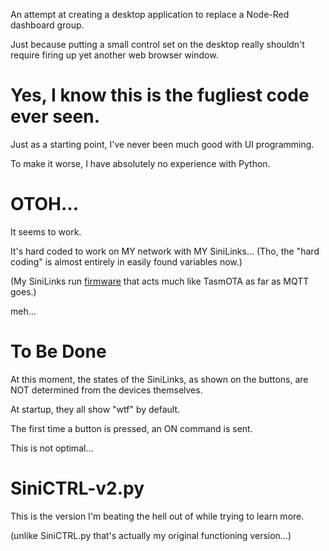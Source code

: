An attempt at creating a desktop application to replace a Node-Red dashboard group.

Just because putting a small control set on the desktop really shouldn't require firing up yet another web browser window.

# Yes, I know this is the fugliest code ever seen.

Just as a starting point, I've never been much good with UI programming.

To make it worse, I have absolutely no experience with Python.

# OTOH...

It seems to work.

It's hard coded to work on MY network with MY SiniLinks... (Tho, the "hard coding" is almost entirely in easily found variables now.)

(My SiniLinks run [firmware](https://github.com/cdntinker/WIP-IoT-Smart_Switch) that acts much like TasmOTA as far as MQTT goes.)

meh...

# To Be Done
At this moment, the states of the SiniLinks, as shown on the buttons, are NOT determined from the devices themselves.

At startup, they all show "wtf" by default.

The first time a button is pressed, an ON command is sent.

This is not optimal...

# SiniCTRL-v2.py
This is the version I'm beating the hell out of while trying to learn more.

(unlike SiniCTRL.py that's actually my original functioning version...)